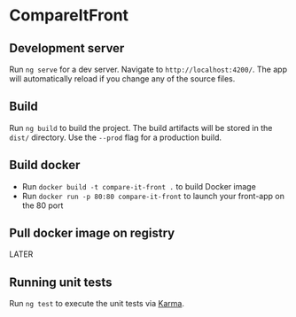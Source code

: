 # CompareItFront

## Development server

Run `ng serve` for a dev server. Navigate to `http://localhost:4200/`. The app will automatically reload if you change any of the source files.

## Build

Run `ng build` to build the project. The build artifacts will be stored in the `dist/` directory. Use the `--prod` flag for a production build.

## Build docker 

- Run `docker build -t compare-it-front .` to build Docker image
- Run `docker run -p 80:80 compare-it-front` to launch your front-app on the 80 port

## Pull docker image on registry
LATER

## Running unit tests

Run `ng test` to execute the unit tests via [Karma](https://karma-runner.github.io).



